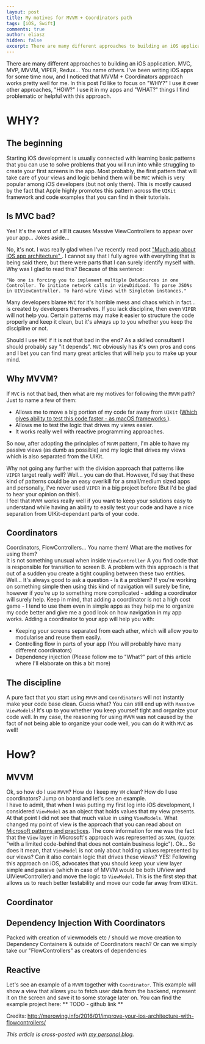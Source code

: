 ```yaml
---
layout: post
title: My motives for MVVM + Coordinators path
tags: [iOS, Swift]
comments: true
author: eliasz
hidden: false
excerpt: There are many different approaches to building an iOS application. MVC, MVP, MVVM, VIPER, Redux... You name others. I've been writing iOS apps for some time now, and I noticed that MVVM + Coordinators approach works pretty well for me. In this post I'd like to focus on "WHY?" I use it over other approaches, "HOW?" I use it in my apps and "WHAT?" things I find problematic or helpful with this approach.
---
```


There are many different approaches to building an iOS application. MVC, MVP, MVVM, VIPER, Redux... You name others. I've been writing iOS apps for some time now, and I noticed that MVVM + Coordinators approach works pretty well for me.
In this post I'd like to focus on "WHY?" I use it over other approaches, "HOW?" I use it in my apps and "WHAT?" things I find problematic or helpful with this approach.

# WHY?  

## The beginning
Starting iOS development is usually connected with learning basic patterns that you can use to solve problems that you will run into while struggling to create your first screens in the app. Most probably, the first pattern that will take care of your views and logic behind them will be `MVC` which is very popular among iOS developers (but not only them). This is mostly caused by the fact that Apple highly promotes this pattern across the `UIKit` framework and code examples that you can find in their tutorials.

## Is MVC bad?
Yes! It's the worst of all! It causes Massive ViewControllers to appear over your app... Jokes aside...  

No, it's not. I was really glad when I've recently read post ["Much ado about iOS app architecture" ](http://aplus.rs/2017/much-ado-about-ios-app-architecture/). I cannot say that I fully agree with everything that is being said there, but there were parts that I can surely identify myself with. Why was I glad to read this? Because of this sentence:  
```
"No one is forcing you to implement multiple DataSources in one Controller. To initiate network calls in viewDidLoad. To parse JSONs in UIViewController. To hard-wire Views with Singleton instances."  
```

Many developers blame `MVC` for it's horrible mess and chaos which in fact... is created by developers themselves. If you lack discipline, then even `VIPER` will not help you. Certain patterns may make it easier to structure the code properly and keep it clean, but it's always up to you whether you keep the discipline or not.

Should I use `MVC` if it is not that bad in the end? As a skilled consultant I should probably say "it depends". `MVC` obviously has it's own pros and cons and I bet you can find many great articles that will help you to make up your mind.

## Why MVVM?  
If `MVC` is not that bad, then what are my motives for following the `MVVM` path? Just to name a few of them:  
- Allows me to move a big portion of my code far away from `UIKit` ([Which gives ability to test this code faster - as macOS frameworks ](https://eliaszsawicki.com/are-your-views-dumb-enough/)).  
- Allows me to test the logic that drives my views easier.  
- It works really well with reactive programming approaches.  

So now, after adopting the principles of `MVVM` pattern, I'm able to have my passive views (as dumb as possible) and my logic that drives my views which is also separated from the UIKit.  

Why not going any further with the division approach that patterns like `VIPER` target really well? Well... you can do that. However, I'd say that these kind of patterns could be an easy overikill for a small/medium sized apps and personally, I've never used `VIPER` in a big project before (But I'd be glad to hear your opinion on this!).  
I feel that `MVVM` works really well if you want to keep your solutions easy to understand while having an ability to easily test your code and have a nice separation from UIKit-dependant parts of your code.

## Coordinators  
Coordinators, FlowControllers... You name them! What are the motives for using them?  
It is not something unusual when inside `ViewController` A you find code that is responsible for transition to screen B. A problem with this approach is that out of a sudden you create a tight coupling between these two entities. 
Well... It's always good to ask a question - Is it a problem? If you're working on something simple then using this kind of navigation will surely be fine, however if you're up to something more complicated - adding a coordinator will surely help. Keep in mind, that adding a coordinator is not a high cost game - I tend to use them even in simple apps as they help me to organize my code better and give me a good look on how navigation in my app works. Adding a coordinator to your app will help you with:  
- Keeping your screens separated from each ather, which will allow you to modularise and reuse them easily.
- Controlling flow in parts of your app (You will probably have many different coordinators)  
- Dependency injection (Please follow me to "What?" part of this article where I'll elaborate on this a bit more)

## The discipline

A pure fact that you start using `MVVM` and `Coordinators` will not instantly make your code base clean. Guess what? You can still end up with `Massive ViewModels`! It's up to you whether you keep yourself tight and organize your code well. In my case, the reasoning for using `MVVM` was not caused by the fact of not being able to organize your code well, you can do it with `MVC` as well!



# How?  


## MVVM
Ok, so how do I use `MVVM`? How do I keep my `VM` clean? How do I use coordinators? Jump on board and let's see an example.  
I have to admit, that when I was putting my first leg into iOS development, I considered `ViewModel` as an object that holds values that my view presents. At that point I did not see that much value in using `ViewModels`. What changed my point of view is the approach that you can read about on [Microsoft patterns and practices](https://msdn.microsoft.com/en-us/library/hh848246.aspx). The core information for me was the fact that the `View` layer in Microsoft's approach was represented as `XAML` (quote: "with a limited code-behind that does not contain business logic"). Ok... So does it mean, that `ViewModel` is not only about holding values represented by our views? Can it also contain logic that drives these views? YES! Following this approach on iOS, advocates that you should keep your view layer simple and passive (which in case of MVVM would be both UIView and UIViewController) and move the logic to `ViewModel`. This is the first step that allows us to reach better testability and move our code far away from `UIKit`.

## Coordinator  

## Dependency Injection With Coordinators  
Packed with creation of viewmodels etc / should we move creation to Dependency Containers & outside of Coordinators reach? Or can we simply take our "FlowControllers" as creators of dependencies

## Reactive

Let's see an example of a `MVVM` together with `Coordinator`. This example will show a view that allows you to fetch user data from the backend, represent it on the screen and save it to some storage later on. You can find the example project here: ** TODO - github link ** 


Credits: 
http://merowing.info/2016/01/improve-your-ios-architecture-with-flowcontrollers/





*This article is cross-posted with [my personal blog](https://eliaszsawicki.com/).*